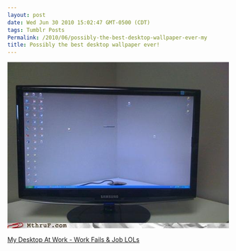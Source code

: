```yaml
---
layout: post
date: Wed Jun 30 2010 15:02:47 GMT-0500 (CDT)
tags: Tumblr Posts
Permalink: /2010/06/possibly-the-best-desktop-wallpaper-ever-my
title: Possibly the best desktop wallpaper ever!
---
```


![](/public/assets/tumblr/tumblr_l4uforFb7R1qa4klho1_500.jpg)

[My Desktop At Work - Work Fails & Job LOLs](http://mthruf.com/2010/06/30/job-fails-my-desktop-at-work/?utm_source=feedburner&utm_medium=feed&utm_campaign=Feed%3A+MthruF+%28Monday+Through+Friday%29&utm_content=Google+Reader)
